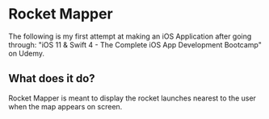 # Rocket Mapper
The following is my first attempt at making an iOS Application after going through: "iOS 11 & Swift 4 - The Complete iOS App Development Bootcamp" on Udemy.


## What does it do?
Rocket Mapper is meant to display the rocket launches nearest to the user when the map appears on screen.
